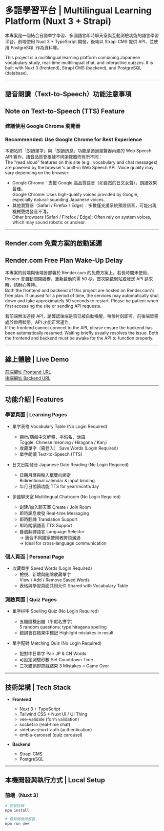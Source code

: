 # 多語學習平台 | Multilingual Learning Platform (Nuxt 3 + Strapi)

本專案是一個結合日語單字學習、多國語言即時聊天室與互動測驗功能的語言學習平台。前端使用 Nuxt 3 + TypeScript 開發，後端以 Strapi CMS 提供 API，並使用 PostgreSQL 作為資料庫。

This project is a multilingual learning platform combining Japanese vocabulary study, real-time multilingual chat, and interactive quizzes. It is built with Nuxt 3 (frontend), Strapi CMS (backend), and PostgreSQL (database).

---

## 語音朗讀（Text-to-Speech）功能注意事項

## Note on Text-to-Speech (TTS) Feature

### 建議使用 Google Chrome 瀏覽器

### Recommended: Use Google Chrome for Best Experience

本網站的「朗讀單字」與「朗讀訊息」功能是透過瀏覽器內建的 Web Speech API 實作，語音品質會根據不同瀏覽器而有所不同：  
The "read aloud" features on this site (e.g., vocabulary and chat messages) are powered by the browser's built-in Web Speech API. Voice quality may vary depending on the browser:

- Google Chrome：支援 Google 高品質語音（如自然的日文女聲），朗讀效果最佳。  
  Google Chrome: Uses high-quality voices provided by Google, especially natural-sounding Japanese voices.
- 其他瀏覽器（Safari / Firefox / Edge）：多數僅支援系統預設語音，可能出現機械聲或發音不清。  
  Other browsers (Safari / Firefox / Edge): Often rely on system voices, which may sound robotic or unclear.

---

## Render.com 免費方案的啟動延遲

## Render.com Free Plan Wake-Up Delay

本專案的前端與後端皆部署於 Render.com 的免費方案上。若長時間未使用，Render 會自動關閉服務，重新啟動約需 50 秒。首次開啟網站或發送 API 請求時，請耐心等待。  
Both the frontend and backend of this project are hosted on Render.com's free plan. If unused for a period of time, the services may automatically shut down and take approximately 50 seconds to restart. Please be patient when first accessing the site or sending API requests.

若前端無法連接 API，請確認後端是否已被自動喚醒，稍候片刻即可。前後端皆需處於啟用狀態，API 才能正常運作。  
If the frontend cannot connect to the API, please ensure the backend has been automatically resumed. Waiting briefly usually resolves the issue. Both the frontend and backend must be awake for the API to function properly.

---

## 線上體驗 | Live Demo

[前端網址 Frontend URL](https://learning-app-frontend-wsdp.onrender.com)  
[後端網址 Backend URL](https://nuxt-strapi-7ztr.onrender.com)

---

## 功能介紹 | Features

### 學習頁面 | Learning Pages

- 單字表格 Vocabulary Table (No Login Required)

  - 顯示/隱藏中文解釋、平假名、漢語  
    Toggle: Chinese meaning / Hiragana / Kanji
  - 收藏單字（需登入） Save Words (Login Required)
  - 單字朗讀 Text-to-Speech (TTS)

- 日文日期發音 Japanese Date Reading (No Login Required)

  - 日期月曆與輸入框雙向綁定  
    Bidirectional calendar & input binding
  - 年月日朗讀功能 TTS for year/month/day

- 多國聊天室 Multilingual Chatroom (No Login Required)
  - 創建/加入聊天室 Create / Join Room
  - 即時訊息收發 Real-time Messaging
  - 即時翻譯 Translation Support
  - 即時朗讀語音 TTS Support
  - 自選翻譯語言 Language Selector  
    -> 適合不同國家使用者跨語溝通  
    -> Ideal for cross-language communication

### 個人頁面 | Personal Page

- 收藏單字 Saved Words (Login Required)
  - 檢視、新增與刪除收藏單字  
    View / Add / Remove Saved Words
  - 表格與學習頁面共用元件 Shared with Vocabulary Table

### 測驗頁面 | Quiz Pages

- 單字拼字 Spelling Quiz (No Login Required)

  - 五題隨機出題（平假名拼字）  
    5 random questions; type hiragana spelling
  - 錯誤會在結果中標記 Highlight mistakes in result

- 單字配對 Matching Quiz (No Login Required)
  - 配對中日單字 Pair JP & CN Words
  - 可設定測驗秒數 Set Countdown Time
  - 三次錯誤即遊戲結束 3 Mistakes = Game Over

---

## 技術架構 | Tech Stack

- **Frontend**

  - Nuxt 3 + TypeScript
  - Tailwind CSS + Nuxt UI / UI Thing
  - vee-validate (form validation)
  - socket.io (real-time chat)
  - sidebase/nuxt-auth (authentication)
  - embla-carousel (quiz carousel)

- **Backend**
  - Strapi CMS
  - PostgreSQL

---

## 本機開發與執行方式 | Local Setup

### 前端（Nuxt 3）

```bash
# 安裝依賴
npm install

# 啟動開發伺服器
npm run dev
```

